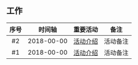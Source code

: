 ## 工作

|序号|时间轴|重要活动|备注|
|:-----:|:-----:|:-----:|:-----:|
|#2|2018-00-00|[活动介绍]()|活动备注|
|#1|2018-00-00|[活动介绍]()|活动备注|